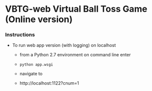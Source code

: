 # VBTG-web Virtual Ball Toss Game (Online version)

### Instructions

* To run web app version (with logging) on localhost
    * from a Python 2.7 environment on command line enter
	* `python app.wsgi`

    * navigate to 
	* http://localhost:1122?cnum=1



